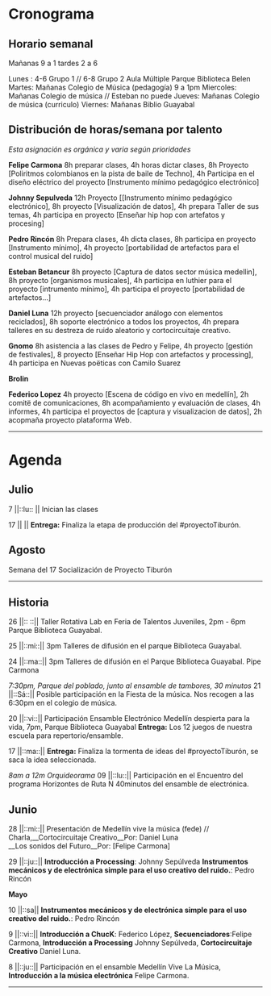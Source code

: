 # Cronograma

## Horario semanal
Mañanas 9 a 1  tardes 2 a 6

Lunes : 4-6 Grupo 1  // 6-8 Grupo 2 Aula Múltiple Parque Biblioteca Belen 
Martes: Mañanas Colegio de Música (pedagogía) 9 a 1pm
Miercoles: Mañanas Colegio de música  // Esteban no puede
Jueves: Mañanas Colegio de música (curriculo)
Viernes: Mañanas Biblio Guayabal

## Distribución de horas/semana por talento

*Esta asignación es orgánica y varia según prioridades*

__Felipe Carmona__ 8h preparar clases, 4h horas dictar clases, 8h Proyecto [Poliritmos colombianos en la pista de baile de Techno], 4h Participa en el diseño eléctrico del proyecto [Instrumento mínimo pedagógico electrónico]

__Johnny Sepulveda__ 12h Proyecto [[Instrumento mínimo pedagógico electrónico], 8h proyecto [Visualización de datos], 4h prepara Taller de sus temas, 4h participa en proyecto [Enseñar hip hop con artefatos y procesing]

__Pedro Rincón__ 8h Prepara clases, 4h dicta clases, 8h participa en proyecto [Instrumento mínimo], 4h proyecto [portabilidad de artefactos para el control musical del ruido]

__Esteban Betancur__ 8h proyecto [Captura de datos sector música medellin], 8h proyecto [organismos musicales], 4h participa en luthier para el proyecto [intrumento mínimo], 4h participa el proyecto [portabilidad de artefactos...]

__Daniel Luna__ 12h proyecto [secuenciador análogo con elementos reciclados], 8h soporte electrónico a todos los proyectos, 4h prepara talleres en su destreza de ruido aleatorio y cortocircuitaje creativo.

__Gnomo__ 8h asistencia a las clases de Pedro y Felipe, 4h proyecto [gestión de festivales], 8 proyecto [Enseñar Hip Hop con artefactos y processing], 4h participa en Nuevas poëticas con Camilo Suarez

__Brolin__

__Federico Lopez__ 4h proyecto [Escena de código en vivo en medellín], 2h comitë de comunicaciones, 8h acompañamiento y evaluación de clases, 4h informes, 4h participa el proyectos de [captura y visualizacion de datos], 2h acopmaña proyecto plataforma Web.

---
# Agenda 
## Julio
7 ||::lu:: || Inician las clases

17 || || __Entrega:__ Finaliza la etapa de producción del #proyectoTiburón.

## Agosto
Semana del 17 Socialización de Proyecto Tiburón

---

## Historia



26 ||:: ::|| Taller Rotativa Lab en Feria de Talentos Juveniles, 2pm - 6pm Parque Biblioteca Guayabal.

25 ||::mi::|| 3pm Talleres de difusión en el parque Biblioteca Guayabal.

24 ||::ma::|| 3pm Talleres de difusión en el Parque Biblioteca Guayabal. Pipe Carmona

*7:30pm, Parque del poblado, junto al ensamble de tambores, 30 minutos*
21 ||::Sá::|| Posible participación en la Fiesta de la música. Nos recogen a las 6:30pm en el colegio de música.

20 ||::vi::|| Participación Ensamble Electrónico Medellín despierta para la vida, 7pm, Parque Biblioteca Guayabal __Entrega:__ Los 12 juegos de nuestra escuela para repertorio/ensamble.

17 ||::ma::|| __Entrega:__ Finaliza la tormenta de ideas del #proyectoTiburón, se saca la idea seleccionada.

*8am a 12m Orquideorama*
09 ||::lu::|| Participación en el Encuentro del programa Horizontes de Ruta N 40minutos del ensamble de electrónica.
## Junio




28 ||::mi::|| Presentación de Medellín vive la música (fede) // Charla,__Cortocircuitaje Creativo__Por: Daniel Luna<br>__Los sonidos del Futuro__Por: [Felipe Carmona]

29 ||::ju::|| __Introducción a Processing__: Johnny Sepúlveda __Instrumentos mecánicos y de electrónica simple para el uso creativo del ruido.__: Pedro Rincón<br>

__Mayo__

10 ||::sa|| __Instrumentos mecánicos y de electrónica simple para el uso creativo del ruido.__: Pedro Rincón<br>

9 ||::vi::|| __Introducción a ChucK__: Federico López, __Secuenciadores__:Felipe Carmona, __Introducción a Processing__ Johnny Sepúlveda, __Cortocircuitaje Creativo__ Daniel Luna.

8 ||::ju::|| Participación en el ensamble Medellín Vive La Música, __Introducción a la música electrónica__ Felipe Carmona.


----




